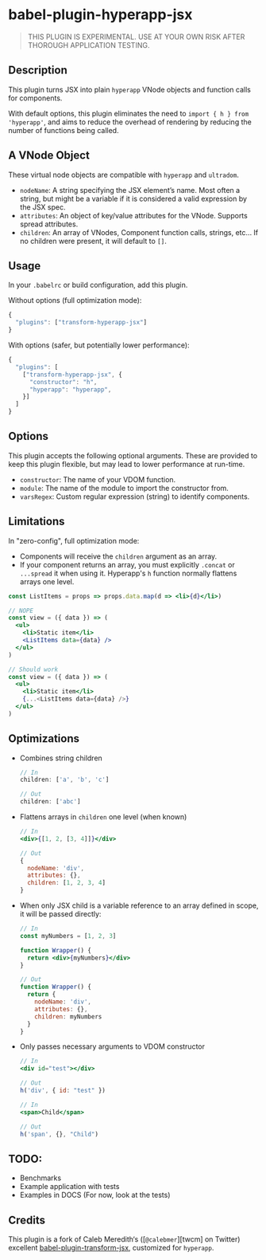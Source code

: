 # babel-plugin-hyperapp-jsx

> THIS PLUGIN IS EXPERIMENTAL.  USE AT YOUR OWN RISK AFTER THOROUGH APPLICATION TESTING.

## Description

This plugin turns JSX into plain `hyperapp` VNode objects and function calls for components.

With default options, this plugin eliminates the need to `import { h } from 'hyperapp'`, and aims to reduce the overhead of rendering by reducing the number of functions being called.

## A VNode Object

These virtual node objects are compatible with `hyperapp` and `ultradom`.

* `nodeName`: A string specifying the JSX element’s name. Most often a string, but might be a variable if it is considered a valid expression by the JSX spec.
* `attributes`: An object of key/value attributes for the VNode. Supports spread attributes.
* `children`: An array of VNodes, Component function calls, strings, etc... If no children were present, it will default to `[]`.

## Usage

In your `.babelrc` or build configuration, add this plugin.

Without options (full optimization mode):

```js
{
  "plugins": ["transform-hyperapp-jsx"]
}
```

With options (safer, but potentially lower performance):

```js
{
  "plugins": [
    ["transform-hyperapp-jsx", {
      "constructor": "h",
      "hyperapp": "hyperapp",
    }]
  ]
}
```

## Options

This plugin accepts the following optional arguments. These are provided to keep this plugin flexible, but may lead to lower performance at run-time.

* `constructor`: The name of your VDOM function.
* `module`: The name of the module to import the constructor from.
* `varsRegex`: Custom regular expression (string) to identify components.

## Limitations

In "zero-config", full optimization mode:

* Components will receive the `children` argument as an array.
* If your component returns an array, you must explicitly `.concat` or `...spread` it when using it. Hyperapp's `h` function normally flattens arrays one level.


```jsx
const ListItems = props => props.data.map(d => <li>{d}</li>)

// NOPE
const view = ({ data }) => (
  <ul>
    <li>Static item</li>
    <ListItems data={data} />
  </ul>
)

// Should work
const view = ({ data }) => (
  <ul>
    <li>Static item</li>
    {...<ListItems data={data} />}
  </ul>
)
```

## Optimizations

* Combines string children

  ```jsx
  // In
  children: ['a', 'b', 'c']

  // Out
  children: ['abc']
  ```

* Flattens arrays in `children` one level (when known)

  ```jsx
  // In
  <div>{[1, 2, [3, 4]]}</div>

  // Out
  {
    nodeName: 'div',
    attributes: {},
    children: [1, 2, 3, 4]
  }
  ```

* When only JSX child is a variable reference to an array defined in scope, it will be passed directly:
  ```jsx
  // In
  const myNumbers = [1, 2, 3]

  function Wrapper() {
    return <div>{myNumbers}</div>
  }

  // Out
  function Wrapper() {
    return {
      nodeName: 'div',
      attributes: {},
      children: myNumbers
    }
  }
  ```

* Only passes necessary arguments to VDOM constructor

  ```jsx
  // In
  <div id="test"></div>

  // Out
  h('div', { id: "test" })

  // In
  <span>Child</span>

  // Out
  h('span', {}, "Child")
  ```

## TODO:

* Benchmarks
* Example application with tests
* Examples in DOCS (For now, look at the tests)

## Credits

This plugin is a fork of Caleb Meredith‘s ([`@calebmer`][twcm] on Twitter) excellent [babel-plugin-transform-jsx](https://github.com/calebmer/node_modules/tree/master/babel-plugin-transform-jsx), customized for `hyperapp`.
